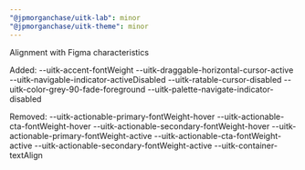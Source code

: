 ```yaml
---
"@jpmorganchase/uitk-lab": minor
"@jpmorganchase/uitk-theme": minor
---
```


Alignment with Figma characteristics

Added:
--uitk-accent-fontWeight
--uitk-draggable-horizontal-cursor-active
--uitk-navigable-indicator-activeDisabled
--uitk-ratable-cursor-disabled
--uitk-color-grey-90-fade-foreground
--uitk-palette-navigate-indicator-disabled

Removed:
--uitk-actionable-primary-fontWeight-hover
--uitk-actionable-cta-fontWeight-hover
--uitk-actionable-secondary-fontWeight-hover
--uitk-actionable-primary-fontWeight-active
--uitk-actionable-cta-fontWeight-active
--uitk-actionable-secondary-fontWeight-active
--uitk-container-textAlign
